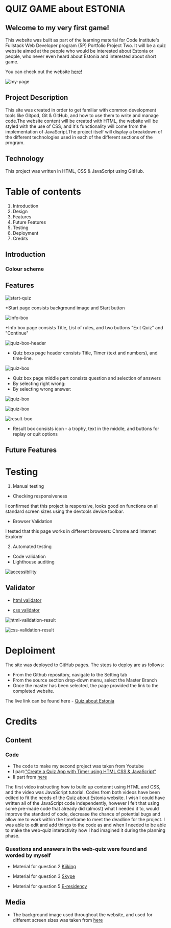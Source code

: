 # QUIZ  GAME  about  ESTONIA

## Welcome to my very first game!

This website was built as part of the learning material for Code Institute's Fullstack Web Developer program (5P) Portfolio Project Two. It will be a quiz website aimed at the people who would be interested about Estonia or people, who never even heard about Estonia and interested about short game.

You can check out the website [here!](https://helej.github.io/quiz-game-about-Estonia)

![my-page](documentation/my-page-image.png)

## Project Description
This site was created in order to get familiar with common development tools like Gitpod, Git & GitHub, and how to use them to write and manage code.The website content will be created with HTML, the website will be styled with the use of CSS, and it's functionality will come from the implementation of JavaScript.The project itself will display a breakdown of the different technologies used in each of the different sections of the program.

## Technology
This project was written in HTML, CSS & JavaScript using GitHub.

# Table of contents
1. Introduction
2. Design  
3. Features
4. Future Features
5. Testing
6. Deployment
7. Credits

##  Introduction

### Colour scheme

## Features

![start-quiz](documentation/startQuiz.png)

*Start page consists background image and Start button

![info-box](documentation/infobox-image.png)

*Info box page consists Title, List of rules, and two buttons "Exit Quiz" and "Continue"

![quiz-box-header](documentation/quiz-box-header.png)
* Quiz boxs page header consists Title, Timer (text and numbers), and time-line.

![quiz-box](documentation/quiz-box-rightAns-image.png)

* Quiz box page middle part consists question and selection of answers
* By selecting right wrong:
* By selecting wrong answer:

![quiz-box](documentation/quiz-box-wrongAns-image.png)

![quiz-box](documentation/quiz-box-footer-image.png)

![result-box](documentation/result-box.png)

* Result box consists icon - a trophy, text in the middle, and buttons for replay or quit options 


## Future Features

# Testing
1. Manual testing

* Checking responsiveness

I confirmed that this project is responsive, looks good on functions on all standard screen sizes using the devtools device toolbar.

* Browser Validation

I tested that this page works in different browsers: Chrome and Internet Explorer

2. Automated testing
* Code validation
* Lighthouse auditing

![accessibility](documentation/accessibility.png)


## Validator 

* [html validator](https://validator.w3.org/nu/?doc=https%3A%2F%2Fhelej.github.io%2Fquiz-game-about-Estonia%2F)

* [css validator](https://jigsaw.w3.org/css-validator/validator?uri=https%3A%2F%2Fhelej.github.io%2Fquiz-game-about-Estonia&profile=css3svg&usermedium=all&warning=1&vextwarning=&lang=en)

![html-validation-result](documentation/validation-html.png)


![css-validation-result](documentation/validation-css.png)



# Deploiment

The site was deployed to GitHub pages. The steps to deploy are as follows:
* From the Github repository, navigate to the Setting tab
* From the source section drop-down menu, select the Master Branch
* Once the master has been selected, the page provided the link to the completed website.

The live link can be found here - [Quiz about Estonia](https://helej.github.io/quiz-game-about-Estonia)


# Credits

## Content

### Code

* The code to make my second project was taken from Youtube 
* I part:["Create a Quiz App with Timer using HTML CSS & JavaScript"](https://www.youtube.com/watch?v=pQr4O1OITJo&t=1324s) 
* II part from [here](https://www.youtube.com/watch?v=WUBhpSRS_fk&t=5s)

The first video instructing how to build up contennt using HTML and CSS, and the  video was JavaScript tutorial. Codes from both videos have been edited to fit the needs of the Quiz about Estonia website. I wish I could have written all of the JavaScript code independently, however I felt that using some pre-made code that already did (almost) what I needed it to, would improve the standard of code, decrease the chance of potential bugs and allow me to work within the timeframe to meet the deadline for the project. I was able to edit and add things to the code as and when I needed to be able to make the web-quiz interactivity how I had imagined it during the planning phase.

### Questions and answers in the web-quiz were found and worded by myself

* Material for question 2 [Kiiking](https://kiikest.ee/eng/kiiking/)

* Material for question 3 [Skype](https://content.dsp.co.uk/history-of-skype)

* Material for question 5 [E-residency](https://e-resident.gov.ee/)


## Media

* The background image used throughout the website, and used for different screen sizes  was taken from [here](https://pildiait.erm.ee/lipuvarvid-varahommikul/)